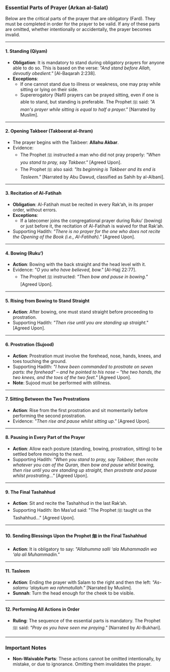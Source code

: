 ### **Essential Parts of Prayer (Arkan al-Salat)**

Below are the critical parts of the prayer that are obligatory (Fard). They must be completed in order for the prayer to be valid. If any of these parts are omitted, whether intentionally or accidentally, the prayer becomes invalid.

---

#### **1. Standing (Qiyam)**
- **Obligation**: It is mandatory to stand during obligatory prayers for anyone able to do so. This is based on the verse:
  _"And stand before Allah, devoutly obedient."_ [Al-Baqarah 2:238].
- **Exceptions**: 
  - If one cannot stand due to illness or weakness, one may pray while sitting or lying on their side.
  - Supererogatory (Nafl) prayers can be prayed sitting, even if one is able to stand, but standing is preferable. The Prophet ﷺ said:
    _"A man's prayer while sitting is equal to half a prayer."_ [Narrated by Muslim].

---

#### **2. Opening Takbeer (Takbeerat al-Ihram)**
- The prayer begins with the Takbeer: **Allahu Akbar**.
- Evidence: 
  - The Prophet ﷺ instructed a man who did not pray properly: 
    _"When you stand to pray, say Takbeer."_ [Agreed Upon].
  - The Prophet ﷺ also said:
    _"Its beginning is Takbeer and its end is Tasleem."_ [Narrated by Abu Dawud, classified as Sahih by al-Albani].

---

#### **3. Recitation of Al-Fatihah**
- **Obligation**: Al-Fatihah must be recited in every Rak‘ah, in its proper order, without errors.
- **Exceptions**: 
  - If a latecomer joins the congregational prayer during Ruku‘ (bowing) or just before it, the recitation of Al-Fatihah is waived for that Rak‘ah.
- Supporting Hadith:
  _"There is no prayer for the one who does not recite the Opening of the Book (i.e., Al-Fatihah)."_ [Agreed Upon].

---

#### **4. Bowing (Ruku‘)**
- **Action**: Bowing with the back straight and the head level with it.
- Evidence: 
  _"O you who have believed, bow."_ [Al-Hajj 22:77].
  - The Prophet ﷺ instructed:
    _"Then bow and pause in bowing."_ [Agreed Upon].

---

#### **5. Rising from Bowing to Stand Straight**
- **Action**: After bowing, one must stand straight before proceeding to prostration.
- Supporting Hadith: 
  _"Then rise until you are standing up straight."_ [Agreed Upon].

---

#### **6. Prostration (Sujood)**
- **Action**: Prostration must involve the forehead, nose, hands, knees, and toes touching the ground.
- Supporting Hadith: 
  _"I have been commanded to prostrate on seven parts: the forehead" – and he pointed to his nose – "the two hands, the two knees, and the toes of the two feet."_ [Agreed Upon].
- **Note**: Sujood must be performed with stillness.

---

#### **7. Sitting Between the Two Prostrations**
- **Action**: Rise from the first prostration and sit momentarily before performing the second prostration.
- Evidence:
  _"Then rise and pause whilst sitting up."_ [Agreed Upon].

---

#### **8. Pausing in Every Part of the Prayer**
- **Action**: Allow each posture (standing, bowing, prostration, sitting) to be settled before moving to the next.
- Supporting Hadith: 
  _"When you stand to pray, say Takbeer, then recite whatever you can of the Quran, then bow and pause whilst bowing, then rise until you are standing up straight, then prostrate and pause whilst prostrating..."_ [Agreed Upon].

---

#### **9. The Final Tashahhud**
- **Action**: Sit and recite the Tashahhud in the last Rak‘ah.
- Supporting Hadith:
  Ibn Mas‘ud said: "The Prophet ﷺ taught us the Tashahhud…" [Agreed Upon].

---

#### **10. Sending Blessings Upon the Prophet ﷺ in the Final Tashahhud**
- **Action**: It is obligatory to say:
  _"Allahumma salli ‘ala Muhammadin wa ‘ala ali Muhammadin."_ 

---

#### **11. Tasleem**
- **Action**: Ending the prayer with Salam to the right and then the left:
  _"As-salamu ‘alaykum wa rahmatullah."_ [Narrated by Muslim].
- **Sunnah**: Turn the head enough for the cheek to be visible.

---

#### **12. Performing All Actions in Order**
- **Ruling**: The sequence of the essential parts is mandatory. The Prophet ﷺ said:
  _"Pray as you have seen me praying."_ [Narrated by Al-Bukhari].

---

### **Important Notes**
- **Non-Waivable Parts**: These actions cannot be omitted intentionally, by mistake, or due to ignorance. Omitting them invalidates the prayer.